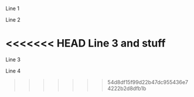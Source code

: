 Line 1

Line 2

<<<<<<< HEAD
Line 3 and stuff
=======
Line 3

Line 4
>>>>>>> 54d8df15f99d22b47dc955436e74222b2d8dfb1b
